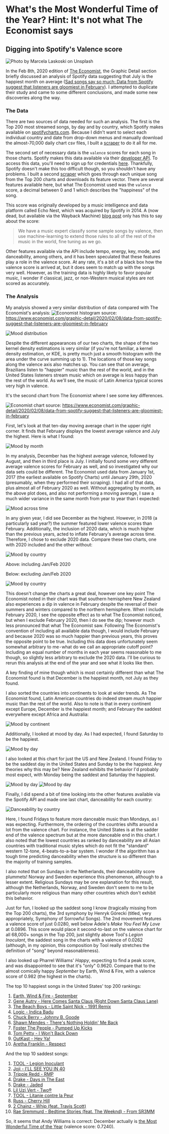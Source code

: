 # What's the Most Wonderful Time of the Year? Hint: It's not what The Economist says
## Digging into Spotify's Valence score

![Photo by Marcela Laskoski on Unsplash](images/marcela-laskoski-YrtFlrLo2DQ-unsplash.jpg)

In the Feb 8th, 2020 edition of [The Economist](https://www.economist.com/printedition/2020-02-08), the Graphic Detail section briefly discussed an analysis of Spotify data suggesting that July is the happiest month on average ([Sad songs say so much:
Data from Spotify suggest that listeners are gloomiest in February](https://www.economist.com/graphic-detail/2020/02/08/data-from-spotify-suggest-that-listeners-are-gloomiest-in-february)). I attempted to duplicate their study and came to some different conclusions, and made some new discoveries along the way.

### The Data
There are two sources of data needed for such an analysis. The first is the Top 200 most streamed songs, by day and by country, which Spotify makes available on [spotifycharts.com](https://spotifycharts.com/). Because I didn't want to select each individual country and date from drop-down menus and manually download the almost-70,000 daily chart csv files, I built a [scraper](https://github.com/raffg/spotify_analysis/blob/master/RankingScraper.py) to do it all for me.

The second set of necessary data is the `valence` scores for each song in those charts. Spotify makes this data available via their [developer API](https://developer.spotify.com/). To access this data, you'll need to sign up for credentials [here](https://developer.spotify.com/dashboard/login). Thankfully, Spotify doesn't make this too difficult though, so you shouldn't have any problems. I built a second [scraper](https://github.com/raffg/spotify_analysis/blob/master/FeatureScraper.py) which goes through each unique song from the Top 200 charts and downloads its feature vector. There are several features available here, but what The Economist used was the `valence` score, a decimal between 0 and 1 which describes the "happiness" of the song.

This score was originally developed by a music intelligence and data platform called Echo Nest, which was acquired by Spotify in 2014. A (now dead, but available via the Wayback Machine) [blog post](https://web.archive.org/web/20170422195736/http://blog.echonest.com/post/66097438564/plotting-musics-emotional-valence-1950-2013) only has this to say about the score:

> We have a music expert classify some sample songs by valence, then use machine-learning to extend those rules to all of the rest of the music in the world, fine tuning as we go.

Other features available via the API include tempo, energy, key, mode, and danceability, among others, and it has been speculated that these features play a role in the valence score. At any rate, it's a bit of a black box how the valence score is arrived at, but it does seem to match up with the songs very well. However, as the training data is highly likely to favor popular music, I wonder if classical, jazz, or non-Western musical styles are not scored as accurately.

### The Analysis
My analysis showed a very similar distribution of data compared with The Economist's analysis:
![Economist histogram](images/economist_histogram.png)
source: https://www.economist.com/graphic-detail/2020/02/08/data-from-spotify-suggest-that-listeners-are-gloomiest-in-february

![Mood distribution](images/mood_distribution.png)

Despite the different appearances of our two charts, the shape of the two kernel density estimations is very similar (if you're not familiar, a kernel density estimation, or KDE, is pretty much just a smooth histogram with the area under the curve summing up to 1). The locations of those key songs along the valence axis also matches up. You can see that on average, Brazilians listen to "happier" music than the rest of the world, and in the United States listeners stream music which on average is less happy than the rest of the world. As we'll see, the music of Latin America typical scores very high in valence.

It's the second chart from The Economist where I see some key differences.

![Economist chart](images/economist_by_country.png)
source: https://www.economist.com/graphic-detail/2020/02/08/data-from-spotify-suggest-that-listeners-are-gloomiest-in-february

First, let's look at that ten-day moving average chart in the upper right corner. It finds that February displays the lowest average valence and July the highest. Here is what I found:

![Mood by month](images/mood_by_month.png)

In my analysis, December has the highest average valence, followed by August, and then in third place is July. I initially found some very different average valence scores for February as well, and so investigated why our data sets could be different. The Economist used data from January 1st, 2017 (the earliest available on Spotify Charts) until January 29th, 2020 (presumably, when they performed their scraping). I had all of that data, plus almost all of February 2020 as well. Without aggregating by month, as the above plot does, and also not performing a moving average, I saw a much wider variance in the same month from year to year than I expected:

![Mood across time](images/mood_across_time.png)

In any given year, I did see December as the highest. However, in 2018 (a particularly sad year?) the summer featured lower valence scores than February. Additionally, the inclusion of 2020 data, which is much higher than the previous years, acted to inflate February's average across time. Therefore, I chose to exclude 2020 data. Compare these two charts, one with 2020 included and the other without:

![Mood by country](images/mood_by_country.png)

Above: including Jan/Feb 2020

Below: excluding Jan/Feb 2020

![Mood by country](images/mood_by_country2.png)

This doesn't change the charts a great deal, however one key point The Economist noted in their chart was that southern hemisphere New Zealand also experiences a dip in valence in February despite the reversal of their summers and winters compared to the northern hemisphere. When I include February 2020, I see the opposite effect as to what The Economist noticed, but when I exclude February 2020, then I do see the dip; however much less pronounced that what The Economist saw. Following The Economist's convention of including all available data though, I would include February and because 2020 was so much happier than previous years, this proves the opposite point to be true. Including this data does unfortunately seem somewhat arbitrary to me - what do we call an appropriate cutoff point? Including an equal number of months in each year seems reasonable to me though, so slightly less arbitrary to exclude the 2020 data. I'll be curious to rerun this analysis at the end of the year and see what it looks like then.

A key finding of mine though which is most certainly different than what The Economist found is that December is the happiest month, not July as they found.

I also sorted the countries into continents to look at wider trends. As The Economist found, Latin American countries do indeed stream *much* happier music than the rest of the world. Also to note is that in every continent except Europe, December is the happiest month; and February the saddest everywhere except Africa and Australia:

![Mood by continent](images/mood_by_continent.png)

Additionally, I looked at mood by day. As I had expected, I found Saturday to be the happiest.

![Mood by day](images/mood_by_day.png)

I also looked at this chart for just the US and New Zealand. I found Friday to be the saddest day in the United States and Sunday to be the happiest. Any theories why this may be? New Zealand exhibits the behavior I'd probably most expect, with Monday being the saddest and Saturday the happiest.

![Mood by day](images/mood_by_day_us.png)
![Mood by day](images/mood_by_day_nz.png)

Finally, I did spend a bit of time looking into the other features available via the Spotify API and made one last chart, danceability for each country:

![Danceability by country](images/danceability_by_country.png)

Here, I found Fridays to feature more danceable music than Mondays, as I was expecting. Furthermore, the ordering of the countries shifts around a lot from the valence chart. For instance, the United States is at the sadder end of the valence spectrum but at the more danceable end in this chart. I also noted that the lowest countries as ranked by danceability are all Asian countries with traditional music styles which do not fit the "standard" western 12-tone, 4-beats-to-a-bar system. I wonder if the algorithm has a tough time predicting danceability when the structure is so different than the majority of training samples.

I also noted that on Sundays in the Netherlands, their danceability score plummets! Norway and Sweden experience this phenomenon, although to a lesser extent. Religious Sundays may be one explanation for this result, although the Netherlands, Norway, and Sweden don't seem to me to be particularly more religious than many other countries which don't exhibit this behavior.

Just for fun, I looked up the saddest song I know (tragically missing from the Top 200 charts), the 3rd symphony by Henryk Górecki (titled, very appropriately, Symphony of Sorrowful Songs). The 2nd movement features a valence score of just 0.0280, well below Adele's *Make You Feel My Love* at 0.0896. This score would place it second-to-last on the valence chart for all 68,000+ songs in the Top 200, just slightly above Tool's *Legion Inoculant*, the saddest song in the charts with a valence of 0.0262 (although, in my opinion, this composition by Tool really stretches the definition of "song" beyond reasonableness).

I also looked up Pharrel Williams' *Happy*, expecting to find a peak score, and was disappointed to see that it's "only" 0.9620. Compare that to the almost comically happy *September* by Earth, Wind & Fire, with a valence score of 0.982 (the highest in the charts).

The top 10 happiest songs in the United States' top 200 rankings:

1. [Earth, Wind & Fire - September](https://open.spotify.com/track/1mqlc0vEP9mU1kZgTi6LIQ)
2. [Gene Autry - Here Comes Santa Claus (Right Down Santa Claus Lane)](https://medium.com/r/?url=https%3A%2F%2Fopen.spotify.com%2Ftrack%2F25leEEaz1gIpp7o21Fqyjo)
3. [The Beach Boys - Little Saint Nick - 1991 Remix](https://medium.com/r/?url=https%3A%2F%2Fopen.spotify.com%2Ftrack%2F5xlS0QkVrSH7ssEbBgBzbM)
4. [Logic - Indica Badu](https://medium.com/r/?url=https%3A%2F%2Fopen.spotify.com%2Ftrack%2F0jqBo5RYn008f4ZY8kPewW)
5. [Chuck Berry - Johnny B. Goode](https://medium.com/r/?url=https%3A%2F%2Fopen.spotify.com%2Ftrack%2F3BUQFs6aFWh7EFNmI8bfL7)
6. [Shawn Mendes - There's Nothing Holdin' Me Back](https://medium.com/r/?url=https%3A%2F%2Fopen.spotify.com%2Ftrack%2F79cuOz3SPQTuFrp8WgftAu)
7. [Foster The People - Pumped Up Kicks](https://medium.com/r/?url=https%3A%2F%2Fopen.spotify.com%2Ftrack%2F7w87IxuO7BDcJ3YUqCyMTT)
8. [Tom Petty - I Won't Back Down](https://medium.com/r/?url=https%3A%2F%2Fopen.spotify.com%2Ftrack%2F7gSQv1OHpkIoAdUiRLdmI6)
9. [OutKast - Hey Ya!](https://medium.com/r/?url=https%3A%2F%2Fopen.spotify.com%2Ftrack%2F2PpruBYCo4H7WOBJ7Q2EwM)
10. [Aretha Franklin - Respect](https://medium.com/r/?url=https%3A%2F%2Fopen.spotify.com%2Ftrack%2F7s25THrKz86DM225dOYwnr)

And the top 10 saddest songs:

1. [TOOL - Legion Inoculant](https://medium.com/r/?url=https%3A%2F%2Fopen.spotify.com%2Ftrack%2F48C0O5CXfQdfjUCUhOs1YP)
2. [Joji - I'LL SEE YOU IN 40](https://medium.com/r/?url=https%3A%2F%2Fopen.spotify.com%2Ftrack%2F606F3qdYCXtDVtKN53YsuW)
3. [Trippie Redd - RMP](https://medium.com/r/?url=https%3A%2F%2Fopen.spotify.com%2Ftrack%2F5e4oAwSsIzkNZxh4fLSKUH)
4. [Drake - Days in The East](https://medium.com/r/?url=https%3A%2F%2Fopen.spotify.com%2Ftrack%2F4czcw3NVLY0of5hTD7OufN)
5. [Drake - Jaded](https://medium.com/r/?url=https%3A%2F%2Fopen.spotify.com%2Ftrack%2F3jipFRgLyKK0oJoG1pKicx)
6. [Lil Uzi Vert - Two®](https://medium.com/r/?url=https%3A%2F%2Fopen.spotify.com%2Ftrack%2F65kp3OFn7JXbCvkm3m2Ui2)
7. [TOOL - Litanie contre la Peur](https://medium.com/r/?url=https%3A%2F%2Fopen.spotify.com%2Ftrack%2F4qE9yOgBNsARadpZTAb6RH)
8. [Russ - Cherry Hill](https://medium.com/r/?url=https%3A%2F%2Fopen.spotify.com%2Ftrack%2F7eZOvhHWlB3AcrOuZfTTOA)
9. [2 Chainz - Whip (feat. Travis Scott)](https://medium.com/r/?url=https%3A%2F%2Fopen.spotify.com%2Ftrack%2F6Z4rmc0uujCpl8yXe3yjgI)
10. [Rae Sremmurd - Bedtime Stories (feat. The Weeknd) - From SR3MM](https://medium.com/r/?url=https%3A%2F%2Fopen.spotify.com%2Ftrack%2F6nI74KsH94IN0J2vp5shdT)

So, it seems that Andy Williams is correct: December actually is [the Most Wonderful Time of the Year](https://www.youtube.com/watch?v=gFtb3EtjEic) (valence score: 0.7240).
